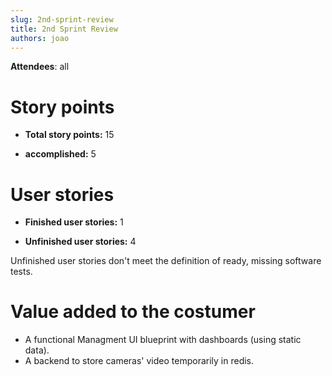 ```yaml
---
slug: 2nd-sprint-review
title: 2nd Sprint Review
authors: joao
---
```


**Attendees**: all 

# Story points

* **Total story points:** 15

* **accomplished:** 5

# User stories

* **Finished user stories:** 1

* **Unfinished user stories:** 4

Unfinished user stories don't meet the definition of ready, missing software tests.

# Value added to the costumer
* A functional Managment UI blueprint with dashboards (using static data).
* A backend to store cameras' video temporarily in redis.
